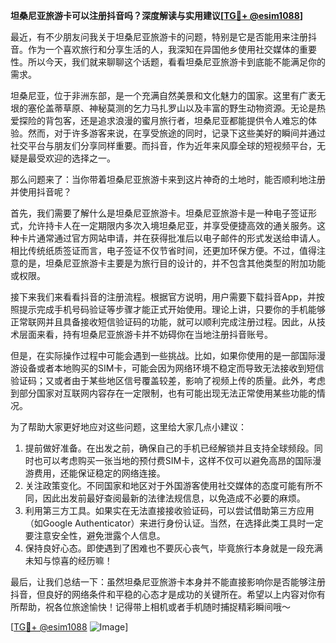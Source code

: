 **坦桑尼亚旅游卡可以注册抖音吗？深度解读与实用建议[[TG💪+ @esim1088](https://t.me/s/esim1088)]**

最近，有不少朋友问我关于坦桑尼亚旅游卡的问题，特别是它是否能用来注册抖音。作为一个喜欢旅行和分享生活的人，我深知在异国他乡使用社交媒体的重要性。所以今天，我们就来聊聊这个话题，看看坦桑尼亚旅游卡到底能不能满足你的需求。

坦桑尼亚，位于非洲东部，是一个充满自然美景和文化魅力的国家。这里有广袤无垠的塞伦盖蒂草原、神秘莫测的乞力马扎罗山以及丰富的野生动物资源。无论是热爱探险的背包客，还是追求浪漫的蜜月旅行者，坦桑尼亚都能提供令人难忘的体验。然而，对于许多游客来说，在享受旅途的同时，记录下这些美好的瞬间并通过社交平台与朋友们分享同样重要。而抖音，作为近年来风靡全球的短视频平台，无疑是最受欢迎的选择之一。

那么问题来了：当你带着坦桑尼亚旅游卡来到这片神奇的土地时，能否顺利地注册并使用抖音呢？

首先，我们需要了解什么是坦桑尼亚旅游卡。坦桑尼亚旅游卡是一种电子签证形式，允许持卡人在一定期限内多次入境坦桑尼亚，并享受便捷高效的通关服务。这种卡片通常通过官方网站申请，并在获得批准后以电子邮件的形式发送给申请人。相比传统纸质签证而言，电子签证不仅节省时间，还更加环保方便。不过，值得注意的是，坦桑尼亚旅游卡主要是为旅行目的设计的，并不包含其他类型的附加功能或权限。

接下来我们来看看抖音的注册流程。根据官方说明，用户需要下载抖音App，并按照提示完成手机号码验证等步骤才能正式开始使用。理论上讲，只要你的手机能够正常联网并且具备接收短信验证码的功能，就可以顺利完成注册过程。因此，从技术层面来看，持有坦桑尼亚旅游卡并不妨碍你在当地注册抖音账号。

但是，在实际操作过程中可能会遇到一些挑战。比如，如果你使用的是一部国际漫游设备或者本地购买的SIM卡，可能会因为网络环境不稳定而导致无法接收到短信验证码；又或者由于某些地区信号覆盖较差，影响了视频上传的质量。此外，考虑到部分国家对互联网内容存在一定限制，也有可能出现无法正常使用某些功能的情况。

为了帮助大家更好地应对这些问题，这里给大家几点小建议：

1. 提前做好准备。在出发之前，确保自己的手机已经解锁并且支持全球频段。同时也可以考虑购买一张当地的预付费SIM卡，这样不仅可以避免高昂的国际漫游费用，还能保证稳定的网络连接。
2. 关注政策变化。不同国家和地区对于外国游客使用社交媒体的态度可能有所不同，因此出发前最好查阅最新的法律法规信息，以免造成不必要的麻烦。
3. 利用第三方工具。如果实在无法直接接收验证码，可以尝试借助第三方应用（如Google Authenticator）来进行身份认证。当然，在选择此类工具时一定要注意安全性，避免泄露个人信息。
4. 保持良好心态。即使遇到了困难也不要灰心丧气，毕竟旅行本身就是一段充满未知与惊喜的经历嘛！

最后，让我们总结一下：虽然坦桑尼亚旅游卡本身并不能直接影响你是否能够注册抖音，但良好的网络条件和平稳的心态才是成功的关键所在。希望以上内容对你有所帮助，祝各位旅途愉快！记得带上相机或者手机随时捕捉精彩瞬间哦～

[[TG💪+ @esim1088](https://t.me/s/esim1088) ![Image](https://i.postimg.cc/4NQfJmqS/Snipaste-2025-05-13-00-14-12.png)]
